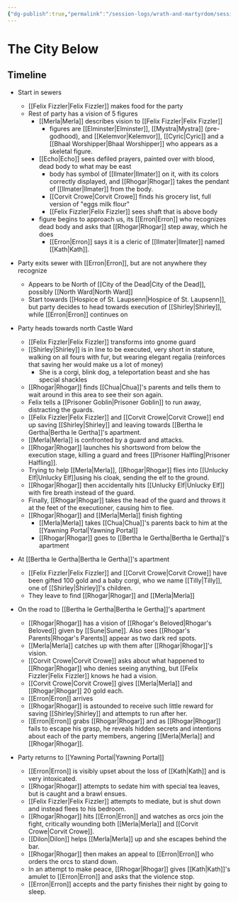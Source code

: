 ```yaml
---
{"dg-publish":true,"permalink":"/session-logs/wrath-and-martyrdom/session-4-2025-03-01/"}
---
```



# The City Below
## Timeline
- Start in sewers
	- [[Felix Fizzler\|Felix Fizzler]] makes food for the party
	- Rest of party has a vision of 5 figures
		- [[Merla\|Merla]] describes vision to [[Felix Fizzler\|Felix Fizzler]]
			- figures are [[Elminster\|Elminster]], [[Mystra\|Mystra]] (pre-godhood), and [[Kelemvor\|Kelemvor]], [[Cyric\|Cyric]] and a [[Bhaal Worshipper\|Bhaal Worshipper]] who appears as a skeletal figure. 
		- [[Echo\|Echo]] sees defiled prayers, painted over with blood, dead body to what may be east
			- body has symbol of [[Ilmater\|Ilmater]] on it, with its colors correctly displayed, and [[Rhogar\|Rhogar]] takes the pendant of [[Ilmater\|Ilmater]] from the body.
			- [[Corvit Crowe\|Corvit Crowe]] finds his grocery list, full version of "eggs milk flour"
			- [[Felix Fizzler\|Felix Fizzler]] sees shaft that is above body
		- figure begins to approach us, its [[Erron\|Erron]] who recognizes dead body and asks that [[Rhogar\|Rhogar]] step away, which he does
			- [[Erron\|Erron]] says it is a cleric of [[Ilmater\|Ilmater]] named [[Kath\|Kath]].
- Party exits sewer with [[Erron\|Erron]], but are not anywhere they recognize
	- Appears to be North of [[City of the Dead\|City of the Dead]], possibly [[North Ward\|North Ward]]
	- Start towards [[Hospice of St. Laupsenn\|Hospice of St. Laupsenn]], but party decides to head towards execution of [[Shirley\|Shirley]], while [[Erron\|Erron]] continues on
- Party heads towards north Castle Ward
	- [[Felix Fizzler\|Felix Fizzler]] transforms into gnome guard
	- [[Shirley\|Shirley]] is in line to be executed, very short in stature, walking on all fours with fur, but wearing elegant regalia (reinforces that saving her would make us a lot of money)
		- She is a corgi, blink dog, a teleportation beast and she has special shackles
	- [[Rhogar\|Rhogar]] finds [[Chua\|Chua]]'s parents and tells them to wait around in this area to see their son again.
	- Felix tells a [[Prisoner Goblin\|Prisoner Goblin]] to run away, distracting the guards.
	- [[Felix Fizzler\|Felix Fizzler]] and [[Corvit Crowe\|Corvit Crowe]] end up saving [[Shirley\|Shirley]] and leaving towards [[Bertha le Gertha\|Bertha le Gertha]]'s apartment.
	- [[Merla\|Merla]] is confronted by a guard and attacks.
	- [[Rhogar\|Rhogar]] launches his shortsword from below the execution stage, killing a guard and frees [[Prisoner Halfling\|Prisoner Halfling]].
	- Trying to help [[Merla\|Merla]], [[Rhogar\|Rhogar]] flies into [[Unlucky Elf\|Unlucky Elf]]using his cloak, sending the elf to the ground. 
	- [[Rhogar\|Rhogar]] then accidentally hits [[Unlucky Elf\|Unlucky Elf]] with fire breath instead of the guard.
	- Finally, [[Rhogar\|Rhogar]] takes the head of the guard and throws it at the feet of the executioner, causing him to flee.
	- [[Rhogar\|Rhogar]] and [[Merla\|Merla]] finish fighting
		- [[Merla\|Merla]] takes [[Chua\|Chua]]'s parents back to him at the [[Yawning Portal\|Yawning Portal]]
		- [[Rhogar\|Rhogar]] goes to [[Bertha le Gertha\|Bertha le Gertha]]'s apartment
- At [[Bertha le Gertha\|Bertha le Gertha]]'s apartment
	- [[Felix Fizzler\|Felix Fizzler]] and [[Corvit Crowe\|Corvit Crowe]] have been gifted 100 gold and a baby corgi, who we name [[Tilly\|Tilly]], one of [[Shirley\|Shirley]]'s children.
	- They leave to find [[Rhogar\|Rhogar]] and [[Merla\|Merla]]
- On the road to [[Bertha le Gertha\|Bertha le Gertha]]'s apartment
	- [[Rhogar\|Rhogar]]  has a vision of [[Rhogar's Beloved\|Rhogar's Beloved]] given by [[Sune\|Sune]]. Also sees [[Rhogar's Parents\|Rhogar's Parents]] appear as two dark red spots.
	- [[Merla\|Merla]] catches up with them after [[Rhogar\|Rhogar]]'s vision.
	- [[Corvit Crowe\|Corvit Crowe]] asks about what happened to [[Rhogar\|Rhogar]] who denies seeing anything, but [[Felix Fizzler\|Felix Fizzler]] knows he had a vision.
	- [[Corvit Crowe\|Corvit Crowe]] gives [[Merla\|Merla]] and [[Rhogar\|Rhogar]] 20 gold each.
	- [[Erron\|Erron]] arrives
	- [[Rhogar\|Rhogar]] is astounded to receive such little reward for saving [[Shirley\|Shirley]] and attempts to run after her.
	- [[Erron\|Erron]] grabs [[Rhogar\|Rhogar]] and as [[Rhogar\|Rhogar]] fails to escape his grasp, he reveals hidden secrets and intentions about each of the party members, angering [[Merla\|Merla]] and [[Rhogar\|Rhogar]].
	
- Party returns to [[Yawning Portal\|Yawning Portal]]
	- [[Erron\|Erron]] is visibly upset about the loss of [[Kath\|Kath]] and is very intoxicated.
	- [[Rhogar\|Rhogar]] attempts to sedate him with special tea leaves, but is caught and a brawl ensues.
	- [[Felix Fizzler\|Felix Fizzler]] attempts to mediate, but is shut down and instead flees to his bedroom.
	- [[Rhogar\|Rhogar]] hits [[Erron\|Erron]] and watches as orcs join the fight, critically wounding both [[Merla\|Merla]] and [[Corvit Crowe\|Corvit Crowe]]. 
	- [[Dilon\|Dilon]] helps [[Merla\|Merla]] up and she escapes behind the bar.
	- [[Rhogar\|Rhogar]] then makes an appeal to [[Erron\|Erron]] who orders the orcs to stand down.
	- In an attempt to make peace, [[Rhogar\|Rhogar]] gives [[Kath\|Kath]]'s amulet to [[Erron\|Erron]] and asks that the violence stop.
	- [[Erron\|Erron]] accepts and the party finishes their night by going to sleep.